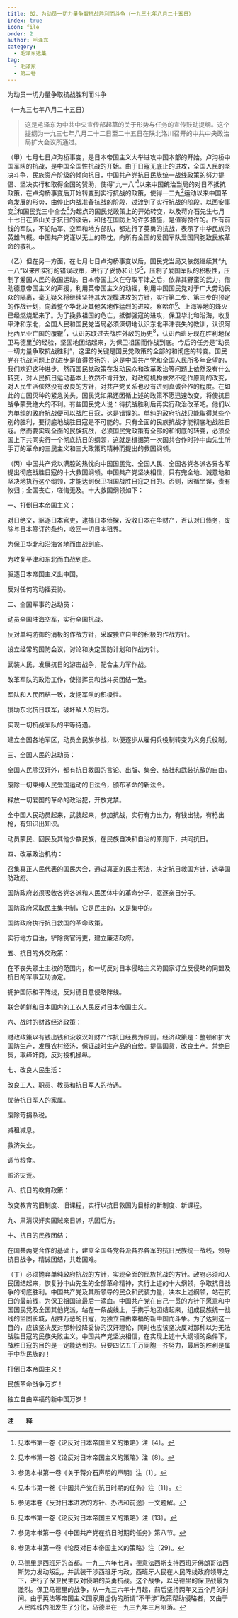 ```yaml
---
title: 02、为动员一切力量争取抗战胜利而斗争（一九三七年八月二十五日）
index: true
icon: file
order: 2
author: 毛泽东
category:
  - 毛泽东选集
tag:
  - 毛泽东
  - 第二卷
---
```


为动员一切力量争取抗战胜利而斗争

（一九三七年八月二十五日）

>这是毛泽东为中共中央宣传部起草的关于形势与任务的宣传鼓动提纲。这个提纲为一九三七年八月二十二日至二十五日在陕北洛川召开的中共中央政治局扩大会议所通过。

（甲）七月七日卢沟桥事变，是日本帝国主义大举进攻中国本部的开始。卢沟桥中国军队的抗战，是中国全国性抗战的开始。由于日寇无底止的进攻，全国人民的坚决斗争，民族资产阶级的倾向抗日，中国共产党抗日民族统一战线政策的努力提倡、坚决实行和取得全国的赞助，使得“九一八”[^1]以来中国统治当局的对日不抵抗政策，在卢沟桥事变后开始转变到实行抗战的政策，使得一二九[^2]运动以来中国革命发展的形势，由停止内战准备抗战的阶段，过渡到了实行抗战的阶段。以西安事变[^3]和国民党三中全会[^4]为起点的国民党政策上的开始转变，以及蒋介石先生七月十七日在庐山关于抗日的谈话，和他在国防上的许多措施，是值得赞许的。所有前线的军队，不论陆军、空军和地方部队，都进行了英勇的抗战，表示了中华民族的英雄气概。中国共产党谨以无上的热忱，向所有全国的爱国军队爱国同胞致民族革命的敬礼。

（乙）但在另一方面，在七月七日卢沟桥事变以后，国民党当局又依然继续其“九一八”以来所实行的错误政策，进行了妥协和让步[^5]，压制了爱国军队的积极性，压制了爱国人民的救国运动。日本帝国主义在夺取平津之后，依靠其野蛮的武力，借助德意帝国主义的声援，利用英帝国主义的动摇，利用中国国民党对于广大劳动民众的隔离，毫无疑义将继续坚持其大规模进攻的方针，实行第二步、第三步的预定的作战计划，向着整个华北及其他各地作猛烈的进攻。察哈尔[^6]、上海等地的烽火已经燃烧起来了。为了挽救祖国的危亡，抵御强寇的进攻，保卫华北和沿海，收复平津和东北，全国人民和国民党当局必须深切地认识东北平津丧失的教训，认识阿比西尼亚亡国的覆辙[^7]，认识苏联过去战胜外敌的历史[^8]，认识西班牙现在胜利地保卫马德里[^9]的经验，坚固地团结起来，为保卫祖国而作战到底。今后的任务是“动员一切力量争取抗战胜利”，这里的关键是国民党政策的全部的和彻底的转变。国民党在抗战问题上的进步是值得赞扬的，这是中国共产党和全国人民所多年企望的，我们欢迎这种进步。然而国民党政策在发动民众和改革政治等问题上依然没有什么转变，对人民抗日运动基本上依然不肯开放，对政府机构依然不愿作原则的改变，对人民生活依然没有改良的方针，对共产党关系也没有进到真诚合作的程度。在如此的亡国灭种的紧急关头，国民党如果还因循上述的政策不愿迅速改变，将使抗日战争蒙受绝大的不利。有些国民党人说：待抗战胜利后再实行政治改革吧。他们以为单纯的政府抗战便可以战胜日寇，这是错误的。单纯的政府抗战只能取得某些个别的胜利，要彻底地战胜日寇是不可能的。只有全面的民族抗战才能彻底地战胜日寇。然而要实现全面的民族抗战，必须国民党政策有全部的和彻底的转变，必须全国上下共同实行一个彻底抗日的纲领，这就是根据第一次国共合作时孙中山先生所手订的革命的三民主义和三大政策的精神而提出的救国纲领。

（丙）中国共产党以满腔的热忱向中国国民党、全国人民、全国各党各派各界各军提出彻底战胜日寇的十大救国纲领。中国共产党坚决相信，只有完全地、诚意地和坚决地执行这个纲领，才能达到保卫祖国战胜日寇之目的。否则，因循坐误，责有攸归；全国丧亡，嗟悔无及。十大救国纲领如下：

一、打倒日本帝国主义：

对日绝交，驱逐日本官吏，逮捕日本侦探，没收日本在华财产，否认对日债务，废除与日本签订的条约，收回一切日本租界。

为保卫华北和沿海各地而血战到底。

为收复平津和东北而血战到底。

驱逐日本帝国主义出中国。

反对任何的动摇妥协。

二、全国军事的总动员：

动员全国陆海空军，实行全国抗战。

反对单纯防御的消极的作战方针，采取独立自主的积极的作战方针。

设立经常的国防会议，讨论和决定国防计划和作战方针。

武装人民，发展抗日的游击战争，配合主力军作战。

改革军队的政治工作，使指挥员和战斗员团结一致。

军队和人民团结一致，发扬军队的积极性。

援助东北抗日联军，破坏敌人的后方。

实现一切抗战军队的平等待遇。

建立全国各地军区，动员全民族参战，以便逐步从雇佣兵役制转变为义务兵役制。

三、全国人民的总动员：

全国人民除汉奸外，都有抗日救国的言论、出版、集会、结社和武装抗敌的自由。

废除一切束缚人民爱国运动的旧法令，颁布革命的新法令。

释放一切爱国的革命的政治犯，开放党禁。

全中国人民动员起来，武装起来，参加抗战，实行有力出力，有钱出钱，有枪出枪，有知识出知识。

动员蒙民、回民及其他少数民族，在民族自决和自治的原则下，共同抗日。

四、改革政治机构：

召集真正人民代表的国民大会，通过真正的民主宪法，决定抗日救国方针，选举国防政府。

国防政府必须吸收各党各派和人民团体中的革命分子，驱逐亲日分子。

国防政府采取民主集中制，它是民主的，又是集中的。

国防政府执行抗日救国的革命政策。

实行地方自治，铲除贪官污吏，建立廉洁政府。

五、抗日的外交政策：

在不丧失领土主权的范围内，和一切反对日本侵略主义的国家订立反侵略的同盟及抗日的军事互助协定。

拥护国际和平阵线，反对德日意侵略阵线。

联合朝鲜和日本国内的工农人民反对日本帝国主义。

六、战时的财政经济政策：

财政政策以有钱出钱和没收汉奸财产作抗日经费为原则。经济政策是：整顿和扩大国防生产，发展农村经济，保证战时生产品的自给。提倡国货，改良土产。禁绝日货，取缔奸商，反对投机操纵。

七、改良人民生活：

改良工人、职员、教员和抗日军人的待遇。

优待抗日军人的家属。

废除苛捐杂税。

减租减息。

救济失业。

调节粮食。

赈济灾荒。

八、抗日的教育政策：

改变教育的旧制度、旧课程，实行以抗日救国为目标的新制度、新课程。

九、肃清汉奸卖国贼亲日派，巩固后方。

十、抗日的民族团结：

在国共两党合作的基础上，建立全国各党各派各界各军的抗日民族统一战线，领导抗日战争，精诚团结，共赴国难。

（丁）必须抛弃单纯政府抗战的方针，实现全面的民族抗战的方针。政府必须和人民团结起来，恢复孙中山先生的全部革命精神，实行上述的十大纲领，争取抗日战争的彻底胜利。中国共产党及其所领导的民众和武装力量，决本上述纲领，站在抗日的最前线，为保卫祖国流最后一滴血。中国共产党在自己一贯的方针下愿意和中国国民党及全国其他党派，站在一条战线上，手携手地团结起来，组成民族统一战线的坚固长城，战胜万恶的日寇，为独立自由幸福的新中国而斗争。为了达到这一目的，应该坚决反对那种投降妥协的汉奸理论，同时也应该坚决反对那种以为无法战胜日寇的民族失败主义。中国共产党坚决相信，在实现上述十大纲领的条件下，战胜日寇的目的是一定能达到的。只要四亿五千万同胞一齐努力，最后的胜利是属于中华民族的！

打倒日本帝国主义！

民族革命战争万岁！

独立自由幸福的新中国万岁！

-----------------

**注　　释**  

[^1]: 见本书第一卷《论反对日本帝国主义的策略》注〔4〕。

[^2]:见本书第一卷《论反对日本帝国主义的策略》注〔8〕。

[^3]: 参见本书第一卷《关于蒋介石声明的声明》注〔1〕。

[^4]:见本书第一卷《中国共产党在抗日时期的任务》注〔11〕。

[^5]: 参见本卷《反对日本进攻的方针、办法和前途》一文题解。

[^6]:见本书第一卷《论反对日本帝国主义的策略》注〔13〕。

[^7]: 参见本书第一卷《中国共产党在抗日时期的任务》第八节。

[^8]:参见本书第一卷《论反对日本帝国主义的策略》注〔29〕。

[^9]:马德里是西班牙的首都。一九三六年七月，德意法西斯支持西班牙佛朗哥法西斯势力发动叛乱，并武装干涉西班牙内政。西班牙人民在人民阵线政府领导之下，进行了保卫民主反对侵略的英勇抗战。这个战争，以马德里的保卫战最为激烈。保卫马德里的战争，从一九三六年十月起，前后坚持两年又五个月的时间。由于英法等帝国主义国家用虚伪的所谓“不干涉”政策帮助侵略者，又由于人民阵线内部发生了分化，马德里在一九三九年三月陷落。
